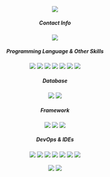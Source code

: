 <div align="center">
  
<img src="https://capsule-render.vercel.app/api?type=waving&color=gradient&height=250&width=100%&section=header&text=WELCOME!!&fontSize=30">
  <div>
      <h5>Contact Info</h5>
      <img src="https://img.shields.io/badge/kylesung0520@gmail.com-080d4f?style=flat&logo=gmail&logoColor=white "/>
  </div>
  <div>
      <h5>Programming Language & Other Skills</h5>
      <div>
          <img src="https://img.shields.io/badge/Java-080d4f?style=flat&logo=openjdk&logoColor=white "/>
          <img src="https://img.shields.io/badge/Python-080d4f?style=flat&logo=Python&logoColor=white "/>
          <img src="https://img.shields.io/badge/Scala-080d4f?style=flat&logo=Scala&logoColor=white "/>
          <img src="https://img.shields.io/badge/React-080d4f?style=flat&logo=React&logoColor=white "/>
          <img src="https://img.shields.io/badge/HTML5-080d4f?style=flat&logo=HTML5&logoColor=white "/>
          <img src="https://img.shields.io/badge/JS-080d4f?style=flat&logo=javascript&logoColor=white "/>
          <img src="https://img.shields.io/badge/CSS-080d4f?style=flat&logo=css3&logoColor=white "/>
      </div>
  </div>

  <div>
      <h5>Database</h5>
      <img src="https://img.shields.io/badge/MySQL-080d4f?style=flat&logo=MySql&logoColor=white "/ >
      <img src="https://img.shields.io/badge/MongoDB-080d4f?style=flat&logo=MongoDB&logoColor=white "/>
  </div>
  <div>
      <h5>Framework</h5>
      <img src="https://img.shields.io/badge/Springboot-080d4f?style=flat&logo=Springboot&logoColor=white "/>
      <img src="https://img.shields.io/badge/Django-080d4f?style=flat&logo=Django&logoColor=white "/>
      <img src="https://img.shields.io/badge/bootstrap-080d4f?style=flat&logo=bootstrap&logoColor=white">
  </div>
  <div>
      <h5>DevOps & IDEs</h5>
      <img src="https://img.shields.io/badge/AWS-080d4f?style=flat&logo=amazonaws&logoColor=white "/>
      <img src="https://img.shields.io/badge/Jenkins-080d4f?style=flat&logo=Jenkins&logoColor=white "/>
      <img src="https://img.shields.io/badge/Docker-080d4f?style=flat&logo=Docker&logoColor=white "/>
      <img src="https://img.shields.io/badge/Intellij-080d4f?style=flat&logo=intellij-idea&logoColor=white"/>
          <img src="https://img.shields.io/badge/Eclipse-080d4f?style=flat&logo=eclipse&logoColor=white"/>
          <img src="https://img.shields.io/badge/VSCode-080d4f?style=flat&logo=visual-studio-code&logoColor=white"/>
    <img src="https://img.shields.io/badge/Pycharm-080d4f?style=flat&logo=pycharm&logoColor=white"/>
  </div>
</div>
<br>
<div align="center">
  <img src="https://github-readme-stats.vercel.app/api/top-langs/?username=kylesung0520&langs_count=8&hide_progress=true&theme=algolia" style="display:inline-block;">
  
  <img src="http://mazassumnida.wtf/api/generate_badge?boj=kylesung0520">
</div>
